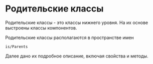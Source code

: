 # Родительские классы

Родительские классы - это классы нижнего уровня. На их основе выстроены классы компонентов.

Родительские классы располагаются в пространстве имен

    is/Parents

Далее дано их подробное описание, включая свойства и методы.

